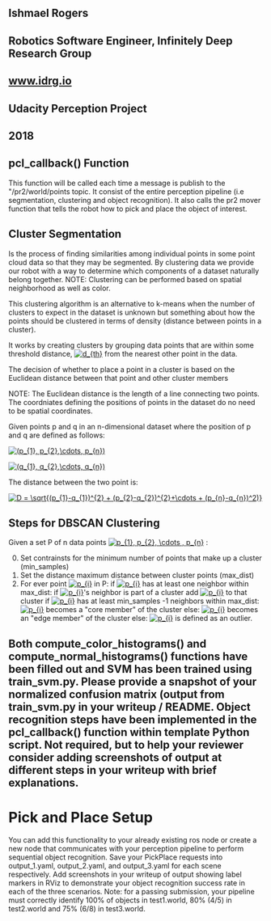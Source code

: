 ## Ishmael Rogers 
## Robotics Software Engineer, Infinitely Deep Research Group
## www.idrg.io
## Udacity Perception Project
## 2018

pcl_callback() Function
---
This function will be called each time a message is publish to the "/pr2/world/points topic. It consist of the entire perception pipeline (i.e segmentation, clustering and object recognition). It also calls the pr2 mover function that tells the robot how to pick and place the object of interest. 

Cluster Segmentation
--- 
Is the process of finding similarities among individual points in some point cloud data so that they may be segmented. By clustering data we provide our robot with a way to determine which components of a dataset naturally belong together. NOTE: Clustering can be performed based on spatial neighborhood as well as color.

This clustering algorithm is an alternative to k-means when the number of clusters to expect in the dataset is unknown but something about how the points should be clustered in terms of density (distance between points in a cluster). 

It works by creating clusters by grouping data points that are within some threshold distance, <a href="https://www.codecogs.com/eqnedit.php?latex=d_{th}" target="_blank"><img src="https://latex.codecogs.com/gif.latex?d_{th}" title="d_{th}" /></a> from the nearest other point in the data. 

The decision of whether to place a point in a cluster is based on the Euclidean distance between that point and other cluster members

NOTE: The Euclidean distance is the length of a line connecting two points. The coordniates defining the positions of points in the dataset do no need to be spatial coordinates. 

Given points p and q in an n-dimensional dataset where the position of p and q are defined as follows: 

<a href="https://www.codecogs.com/eqnedit.php?latex=(p_{1},&space;p_{2},\cdots,&space;p_{n})" target="_blank"><img src="https://latex.codecogs.com/gif.latex?(p_{1},&space;p_{2},\cdots,&space;p_{n})" title="(p_{1}, p_{2},\cdots, p_{n})" /></a>

<a href="https://www.codecogs.com/eqnedit.php?latex=(q_{1},&space;q_{2},\cdots,&space;q_{n})" target="_blank"><img src="https://latex.codecogs.com/gif.latex?(q_{1},&space;q_{2},\cdots,&space;q_{n})" title="(q_{1}, q_{2},\cdots, q_{n})" /></a>

The distance between the two point is:

<a href="https://www.codecogs.com/eqnedit.php?latex=D&space;=&space;\sqrt{(p_{1}-q_{1})^{2}&space;&plus;&space;(p_{2}-q_{2})^{2}&plus;\cdots&space;&plus;&space;(p_{n}-q_{n})^2)}" target="_blank"><img src="https://latex.codecogs.com/gif.latex?D&space;=&space;\sqrt{(p_{1}-q_{1})^{2}&space;&plus;&space;(p_{2}-q_{2})^{2}&plus;\cdots&space;&plus;&space;(p_{n}-q_{n})^2)}" title="D = \sqrt{(p_{1}-q_{1})^{2} + (p_{2}-q_{2})^{2}+\cdots + (p_{n}-q_{n})^2)}" /></a>

Steps for DBSCAN Clustering
--
Given a set P of n data points <a href="https://www.codecogs.com/eqnedit.php?latex=p_{1},&space;p_{2},&space;\cdots&space;,&space;p_{n}" target="_blank"><img src="https://latex.codecogs.com/gif.latex?p_{1},&space;p_{2},&space;\cdots&space;,&space;p_{n}" title="p_{1}, p_{2}, \cdots , p_{n}" /></a> : 

0. Set contrainsts for the minimum number of points that make up a cluster (min_samples)
1. Set the distance maximum distance between cluster points (max_dist)
2. For ever point <a href="https://www.codecogs.com/eqnedit.php?latex=p_{i}" target="_blank"><img src="https://latex.codecogs.com/gif.latex?p_{i}" title="p_{i}" /></a> in P:
      if <a href="https://www.codecogs.com/eqnedit.php?latex=p_{i}" target="_blank"><img src="https://latex.codecogs.com/gif.latex?p_{i}" title="p_{i}" /></a> has at least one neighbor within max_dist:
            if <a href="https://www.codecogs.com/eqnedit.php?latex=p_{i}" target="_blank"><img src="https://latex.codecogs.com/gif.latex?p_{i}" title="p_{i}" /></a>'s neighbor is part of a cluster 
                  add <a href="https://www.codecogs.com/eqnedit.php?latex=p_{i}" target="_blank"><img src="https://latex.codecogs.com/gif.latex?p_{i}" title="p_{i}" /></a> to that cluster
            if <a href="https://www.codecogs.com/eqnedit.php?latex=p_{i}" target="_blank"><img src="https://latex.codecogs.com/gif.latex?p_{i}" title="p_{i}" /></a> has at least min_samples -1 neighbors within max_dist:
                  <a href="https://www.codecogs.com/eqnedit.php?latex=p_{i}" target="_blank"><img src="https://latex.codecogs.com/gif.latex?p_{i}" title="p_{i}" /></a> becomes a "core member" of the cluster
            else: 
            <a href="https://www.codecogs.com/eqnedit.php?latex=p_{i}" target="_blank"><img src="https://latex.codecogs.com/gif.latex?p_{i}" title="p_{i}" /></a> becomes an "edge member" of the cluster
     else:
            <a href="https://www.codecogs.com/eqnedit.php?latex=p_{i}" target="_blank"><img src="https://latex.codecogs.com/gif.latex?p_{i}" title="p_{i}" /></a> is defined as an outlier.
        

Both compute_color_histograms() and compute_normal_histograms() functions have been filled out and SVM has been trained using train_svm.py. Please provide a snapshot of your normalized confusion matrix (output from train_svm.py in your writeup / README. Object recognition steps have been implemented in the pcl_callback() function within template Python script. Not required, but to help your reviewer consider adding screenshots of output at different steps in your writeup with brief explanations.
---

# Pick and Place Setup

You can add this functionality to your already existing ros node or create a new node that communicates with your perception pipeline to perform sequential object recognition. Save your PickPlace requests into output_1.yaml, output_2.yaml, and output_3.yaml for each scene respectively. Add screenshots in your writeup of output showing label markers in RViz to demonstrate your object recognition success rate in each of the three scenarios. Note: for a passing submission, your pipeline must correctly identify 100% of objects in test1.world, 80% (4/5) in test2.world and 75% (6/8) in test3.world.
